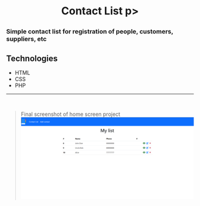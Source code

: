 # <p align="center"> Contact List p>

### Simple contact list for registration of people, customers, suppliers, etc

## Technologies

- HTML
- CSS
- PHP

<hr>
<br>

> Final screenshot of home screen project
> ![preview](./img/screenshot.png)